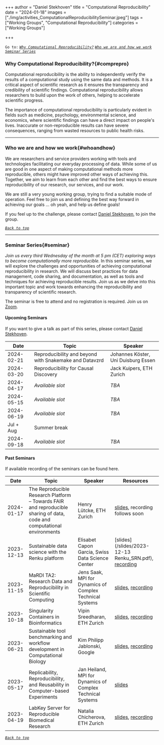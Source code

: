 +++
author = "Daniel Stekhoven"
title = "Computational Reproducibility"
date = "2024-01-18"
images  = ["./img/activities_ComputationalReproducibilitySeminar.jpeg"]
tags = ["Working Groups", "Computational Reproducibility"]
categories = ["Working Groups"]

+++

`Go to:` [*`Why Computational Reproducibility?`*](#comprepro) [*`Who we are and how we work`*](#whoandhow) [*`Seminar Series`*](#seminar)

### Why Computational Reproducibility?{#comprepro}

Computational reproducibility is the ability to independently verify the results of a computational study using the same data and methods. It is a critical aspect of scientific research as it ensures the transparency and credibility of scientific findings. Computational reproducibility allows researchers to build upon the work of others, helping to accelerate scientific progress.

The importance of computational reproducibility is particularly evident in fields such as medicine, psychology, environmental science, and economics, where scientific findings can have a direct impact on people's lives. Inaccurate or non-reproducible results can have severe consequences, ranging from wasted resources to public health risks.

---

### Who we are and how we work{#whoandhow}

We are researchers and service providers working with tools and technologies facilitating our everyday processing of data. While some of us are good in one aspect of making computational methods more reproducible, others might have improved other ways of achieving this. Together, we aim to learn from each other and find the best ways to ensure reproducibility of our research, our services, and our work.

We are still a very young working group, trying to find a suitable mode of operation. Feel free to join us and defining the best way forward in achieving our goals ... oh yeah, and help us define goals!

If you feel up to the challenge, please contact [Daniel Stekhoven](mailto:stekhoven@nexus.ethz.ch), to join the group.

[*`Back to top`*](#)

---

### Seminar Series{#seminar}

*Join us every third Wednesday of the month at 5 pm (CET) exploring ways to become computationally more reproducible.*
In this seminar series, we will explore the challenges and opportunities of achieving computational reproducibility in research. We will discuss best practices for data management, code sharing, and documentation, as well as tools and techniques for achieving reproducible results. Join us as we delve into this important topic and work towards enhancing the reproducibility and transparency of scientific research.

The seminar is free to attend and no registration is required. Join us on [Zoom](https://ethz.zoom.us/j/65832714361).

#### Upcoming Seminars

If you want to give a talk as part of this series, please contact [Daniel Stekhoven](mailto:stekhoven@nexus.ethz.ch).

Date       | Topic                                                  | Speaker
-----------|--------------------------------------------------------|---------------------------------
2024-02-21 | Reproducibility and beyond with Snakemake and Datavzrd | Johannes Köster, Uni Duisburg Essen
2024-03-20 | Reproducibility for Causal Discovery                   | Jack Kuipers, ETH Zurich
2024-04-17 | *Available slot*                                       | *TBA*
2024-05-15 | *Available slot*                                       | *TBA*
2024-06-19 | *Available slot*                                       | *TBA*
Jul + Aug  | Summer break                                           | 
2024-09-18 | *Available slot*                                       | *TBA*

#### Past Seminars

If available recording of the seminars can be found here.

Date       | Topic                                              | Speaker                         | Resources
-----------|----------------------------------------------------|---------------------------------| -----------------
2024-01-17 | The Reproducible Research Platform – Towards FAIR and reproducible sharing of data, code and computational environments | Henry Lütcke, ETH Zurich | [slides](https://siscourses.ethz.ch/reproducible_computing/2024-01_RRP-Seminar_SwissRN.pdf), recording follows soon
2023-12-13 | Sustainable data science with the Renku platform   | Elisabet Capon Garcia, Swiss Data Science Center | [slides](/slides/2023-12-13 Renku_SRN.pdf), [recording](https://www.youtube.com/watch?v=0Rul2yg3DqQ)
2023-11-15 | MaRDI TA2: Research Data and Reproducibility in Scientific Computing | Jens Saak, MPI for Dynamics of Complex Technical Systems | [slides](/slides/saak-talk.pdf), [recording](https://www.youtube.com/watch?v=E5FXZJOiEZE)
2023-10-18 | Singularity Containers in Bioinformatics           | Vipin Sreedharan, ETH Zurich | [slides](/slides/2023-10-18_CRS_NEXUS_Singularity.pdf), [recording](https://www.youtube.com/watch?v=2pdiSMX7lrc)
2023-06-21 | Sustainable tool benchmarking and workflow development in Computational Biology | Kim Philipp Jablonski, Google | [slides](/slides/kpj-talk.pdf), [recording](https://www.youtube.com/watch?v=f5m48lhAVXo)
2023-05-17 | Replicability, Reproducibility, and Reusability in Computer-based Experiments | Jan Heiland, MPI for Dynamics of Complex Technical Systems | [slides](/slides/rrr-talk.pdf)
2023-04-19 | LabKey Server for Reproducible Biomedical Research | Natalia Chicherova, ETH Zurich  | [slides](/slides/Comp_Repro_Seminar_04-2023.pdf), [recording](https://www.youtube.com/watch?v=pbHJfg_7H2g)

[*`Back to top`*](#)